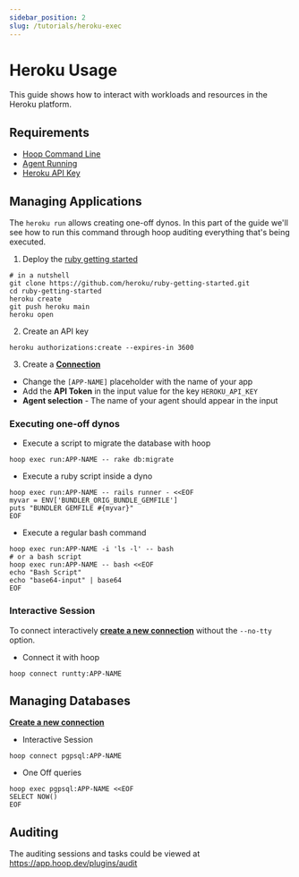 ```yaml
---
sidebar_position: 2
slug: /tutorials/heroku-exec
---
```


# Heroku Usage

This guide shows how to interact with workloads and resources in the Heroku platform.

## Requirements

- [Hoop Command Line](../quickstarts/cli.md)
- [Agent Running](../quickstarts/saas-heroku.md)
- [Heroku API Key](https://devcenter.heroku.com/articles/authentication)

## Managing Applications

The `heroku run` allows creating one-off dynos. In this part of the guide we'll see how to run this command through hoop auditing everything that's being executed.

1. Deploy the [ruby getting started](https://devcenter.heroku.com/articles/getting-started-with-ruby?singlepage=true)

```shell
# in a nutshell
git clone https://github.com/heroku/ruby-getting-started.git
cd ruby-getting-started
heroku create
git push heroku main
heroku open
```

2. Create an API key

```shell
heroku authorizations:create --expires-in 3600
```

3. Create a **[Connection](https://app.hoop.dev/connections/command-line/new?data=eyJuYW1lIjoicnVuOltBUFAtTkFNRV0iLCJ0eXBlIjoiY29tbWFuZC1saW5lIiwic2VjcmV0Ijp7ImVudnZhcjpIRVJPS1VfQVBJX0tFWSI6IiJ9LCJjb21tYW5kIjpbIi9hcHAvYmluL2hlcm9rdSBydW4gLS1uby10dHkgLS1leGl0LWNvZGUgLS1hcHAgW0FQUC1OQU1FXSJdfQ==)**

- Change the `[APP-NAME]` placeholder with the name of your app
- Add the **API Token** in the input value for the key `HEROKU_API_KEY`
- **Agent selection** - The name of your agent should appear in the input

### Executing one-off dynos

- Execute a script to migrate the database with hoop

```shell
hoop exec run:APP-NAME -- rake db:migrate
```

- Execute a ruby script inside a dyno

```shell
hoop exec run:APP-NAME -- rails runner - <<EOF
myvar = ENV['BUNDLER_ORIG_BUNDLE_GEMFILE']
puts "BUNDLER GEMFILE #{myvar}"
EOF
```

- Execute a regular bash command

```shell
hoop exec run:APP-NAME -i 'ls -l' -- bash
# or a bash script
hoop exec run:APP-NAME -- bash <<EOF
echo "Bash Script"
echo "base64-input" | base64
EOF
```

### Interactive Session

To connect interactively **[create a new connection](https://app.hoop.dev/connections/command-line/new?data=eyJuYW1lIjoicnVudHR5OltBUFAtTkFNRV0iLCJ0eXBlIjoiY29tbWFuZC1saW5lIiwic2VjcmV0Ijp7ImVudnZhcjpIRVJPS1VfQVBJX0tFWSI6IiJ9LCJjb21tYW5kIjpbIi9hcHAvYmluL2hlcm9rdSBydW4gLS1leGl0LWNvZGUgLS1hcHAgW0FQUC1OQU1FXSJdfQo=)** without the `--no-tty` option.

- Connect it with hoop

```shell
hoop connect runtty:APP-NAME
```

## Managing Databases

**[Create a new connection](https://app.hoop.dev/connections/command-line/new?data=eyJuYW1lIjoicGdwc3FsOltBUFAtTkFNRV0iLCJ0eXBlIjoiY29tbWFuZC1saW5lIiwic2VjcmV0Ijp7ImVudnZhcjpIRVJPS1VfQVBJX0tFWSI6IiJ9LCJjb21tYW5kIjpbIi9hcHAvYmluL2hlcm9rdSBwZzpwc3FsIC0tYXBwIFtBUFAtTkFNRV0iXX0K)** 

- Interactive Session

```shell
hoop connect pgpsql:APP-NAME
```

- One Off queries

```shell
hoop exec pgpsql:APP-NAME <<EOF
SELECT NOW()
EOF
```

## Auditing

The auditing sessions and tasks could be viewed at https://app.hoop.dev/plugins/audit
